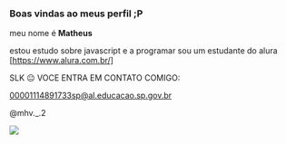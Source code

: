 ### Boas vindas ao meus perfil ;P

meu nome é **Matheus**

estou estudo sobre javascript e a programar 
sou um estudante do alura [https://www.alura.com.br/]

SLK 😐
VOCE ENTRA EM CONTATO COMIGO:

00001114891733sp@al.educacao.sp.gov.br

@mhv._.2


![](https://media1.tenor.com/m/RYUp8kK4w3sAAAAC/racing-sparks.gif)
